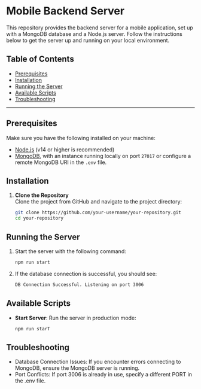 # Mobile Backend Server

This repository provides the backend server for a mobile application, set up with a MongoDB database and a Node.js server. Follow the instructions below to get the server up and running on your local environment.

## Table of Contents
- [Prerequisites](#prerequisites)
- [Installation](#installation)
- [Running the Server](#running-the-server)
- [Available Scripts](#available-scripts)
- [Troubleshooting](#troubleshooting)

---

## Prerequisites

Make sure you have the following installed on your machine:

- [Node.js](https://nodejs.org/) (v14 or higher is recommended)
- [MongoDB](https://www.mongodb.com/try/download/community), with an instance running locally on port `27017` or configure a remote MongoDB URI in the `.env` file.

## Installation

1. **Clone the Repository**  
   Clone the project from GitHub and navigate to the project directory:

   ```bash
   git clone https://github.com/your-username/your-repository.git
   cd your-repository

## Running the Server
1. Start the server with the following command:
   ```bash
   npm run start
2. If the database connection is successful, you should see:
   ```bash
   DB Connection Successful. Listening on port 3006

## Available Scripts
- **Start Server**: Run the server in production mode:
  ```bash
  npm run starT


## Troubleshooting

  - Database Connection Issues: If you encounter errors connecting to MongoDB, ensure the MongoDB server is running.
  - Port Conflicts: If port 3006 is already in use, specify a different PORT in the .env file.
